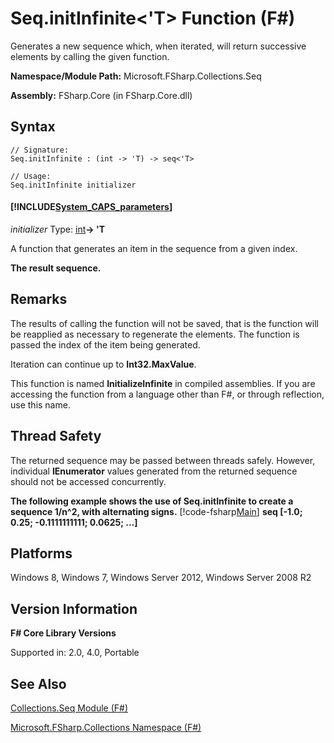 # Seq.initInfinite<'T> Function (F#)

Generates a new sequence which, when iterated, will return successive elements by calling the given function.

**Namespace/Module Path:** Microsoft.FSharp.Collections.Seq

**Assembly:** FSharp.Core (in FSharp.Core.dll)


## Syntax

```
// Signature:
Seq.initInfinite : (int -> 'T) -> seq<'T>

// Usage:
Seq.initInfinite initializer
```

#### [!INCLUDE[System_CAPS_parameters](//System/Token/System_CAPS_parameters_md.md)]
*initializer*
Type: [int](http://msdn.microsoft.com/en-us/library/025d5455-3622-4ea5-9573-3ecbd4ee1375)**-&gt; 'T**


A function that generates an item in the sequence from a given index.



**The result sequence.**
## Remarks
The results of calling the function will not be saved, that is the function will be reapplied as necessary to regenerate the elements. The function is passed the index of the item being generated.

Iteration can continue up to **Int32.MaxValue**.

This function is named **InitializeInfinite** in compiled assemblies. If you are accessing the function from a language other than F#, or through reflection, use this name.


## Thread Safety
The returned sequence may be passed between threads safely. However, individual **IEnumerator** values generated from the returned sequence should not be accessed concurrently.

**The following example shows the use of Seq.initInfinite to create a sequence 1/n^2, with alternating signs.**
[!code-fsharp[Main](snippets/fssequences/snippet13.fs)]
**seq [-1.0; 0.25; -0.1111111111; 0.0625; ...]**
## Platforms
Windows 8, Windows 7, Windows Server 2012, Windows Server 2008 R2


## Version Information
**F# Core Library Versions**

Supported in: 2.0, 4.0, Portable




## See Also
[Collections.Seq Module &#40;F&#35;&#41;](Collections.Seq+Module+%28FSharp%29.md)

[Microsoft.FSharp.Collections Namespace &#40;F&#35;&#41;](Microsoft.FSharp.Collections+Namespace+%28FSharp%29.md)

